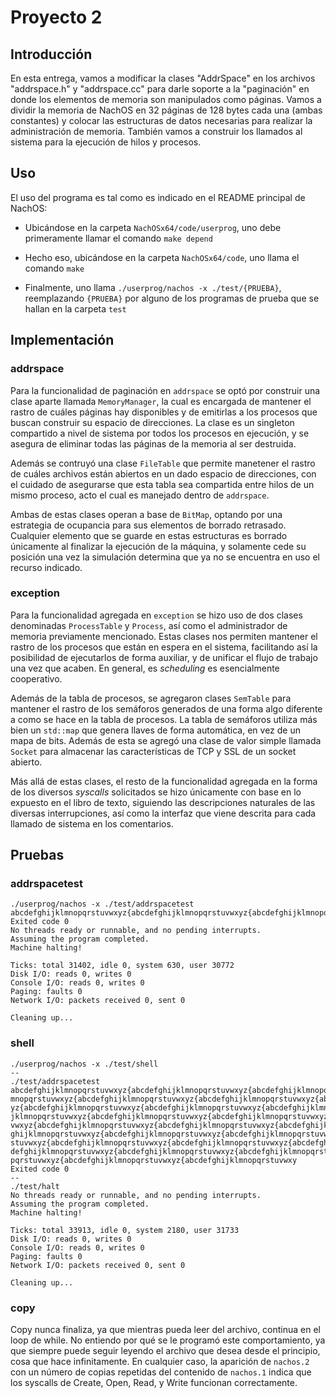 # Proyecto 2

## Introducción

En esta entrega, vamos a modificar la clases "AddrSpace" en los archivos "addrspace.h" y "addrspace.cc"
para darle soporte a la "paginación" en donde los elementos de memoria son manipulados como páginas.
Vamos a dividir la memoria de NachOS en 32 páginas de 128 bytes cada una (ambas constantes) y colocar las
estructuras de datos necesarias para realizar la administración de memoria.
También vamos a construir los llamados al sistema para la ejecución de hilos y procesos.

## Uso

El uso del programa es tal como es indicado en el README principal de NachOS:

* Ubicándose en la carpeta `NachOSx64/code/userprog`, uno debe primeramente llamar el comando `make depend`

* Hecho eso, ubicándose en la carpeta `NachOSx64/code`, uno llama el comando `make`

* Finalmente, uno llama `./userprog/nachos -x ./test/{PRUEBA}`, reemplazando `{PRUEBA}` por alguno de los programas de
  prueba que se hallan en la carpeta `test`

## Implementación

### addrspace

Para la funcionalidad de paginación en `addrspace` se optó por construir una clase aparte llamada `MemoryManager`, la
cual es encargada de mantener el rastro de cuáles páginas hay disponibles y de emitirlas a los procesos que buscan
construir su espacio de direcciones. La clase es un singleton compartido a nivel de sistema por todos los procesos en
ejecución, y se asegura de eliminar todas las páginas de la memoria al ser destruida.

Además se contruyó una clase `FileTable` que permite manetener el rastro de cuáles archivos están abiertos en un dado
espacio de direcciones, con el cuidado de asegurarse que esta tabla sea compartida entre hilos de un mismo proceso, acto
el cual es manejado dentro de `addrspace`.

Ambas de estas clases operan a base de `BitMap`, optando por una estrategia de ocupancia para sus elementos de borrado
retrasado. Cualquier elemento que se guarde en estas estructuras es borrado únicamente al finalizar la ejecución de la
máquina, y solamente cede su posición una vez la simulación determina que ya no se encuentra en uso el recurso indicado.

### exception

Para la funcionalidad agregada en `exception` se hizo uso de dos clases denominadas `ProcessTable` y `Process`, así como
el administrador de memoria previamente mencionado. Estas clases nos permiten mantener el rastro de los procesos que
están en espera en el sistema, facilitando así la posibilidad de ejecutarlos de forma auxiliar, y de unificar el flujo
de trabajo una vez que acaben. En general, es _scheduling_ es esencialmente cooperativo.

Además de la tabla de procesos, se agregaron clases `SemTable` para mantener el rastro de los semáforos generados de una
forma algo diferente a como se hace en la tabla de procesos. La tabla de semáforos utiliza más bien un `std::map` que
genera llaves de forma automática, en vez de un mapa de bits. Además de esta se agregó una clase de valor simple llamada
`Socket` para almacenar las características de TCP y SSL de un socket abierto.

Más allá de estas clases, el resto de la funcionalidad agregada en la forma de los diversos _syscalls_ solicitados se
hizo únicamente con base en lo expuesto en el libro de texto, siguiendo las descripciones naturales de las diversas
interrupciones, así como la interfaz que viene descrita para cada llamado de sistema en los comentarios.

## Pruebas

### addrspacetest

    ./userprog/nachos -x ./test/addrspacetest
    abcdefghijklmnopqrstuvwxyz{abcdefghijklmnopqrstuvwxyz{abcdefghijklmnopqrstuvwxyz{abcdefghijklmnopqrstuvwxyz{abcdefghijklmnopqrstuvwxyz{abcdefghijklmnopqrstuvwxyz{abcdefghijklmnopqrstuvwxyz{abcdefghijklmnopqrstuvwxyz{abcdefghijklmnopqrstuvwxyz{abcdefghijklmnopqrstuvwxyz{abcdefghijklmnopqrstuvwxyz{abcdefghijklmnopqrstuvwxyz{abcdefghijklmnopqrstuvwxyz{abcdefghijklmnopqrstuvwxyz{abcdefghijklmnopqrstuvwxyz{abcdefghijklmnopqrstuvwxyz{abcdefghijklmnopqrstuvwxyz{abcdefghijklmnopqrstuvwxyz{abcdefghijklmnopqrstuvwxyz{abcdefghijklmnopqrstuvwxyz{abcdefghijklmnopqrstuvwxyz{abcdefghijklmnopqrstuvwxyz{abcdefghijklmnopqrstuvwxyz{abcdefghijklmnopqrstuvwxyz{abcdefghijklmnopqrstuvwxyz{abcdefghijklmnopqrstuvwxyz{abcdefghijklmnopqrstuvwxyz{abcdefghijklmnopqrstuvwxyz{abcdefghijklmnopqrstuvwxyz{abcdefghijklmnopqrstuvwxyz{abcdefghijklmnopqrstuvwxyz{abcdefghijklmnopqrstuvwxyz{abcdefghijklmnopqrstuvwxyz{abcdefghijklmnopqrstuvwxyz{abcdefghijklmnopqrstuvwxyz{abcdefghijklmnopqrstuvwxyz{abcdefghijklmnopqrstuvwxyz{abcdefghijklmnopqrstuvwxy
    Exited code 0
    No threads ready or runnable, and no pending interrupts.
    Assuming the program completed.
    Machine halting!
    
    Ticks: total 31402, idle 0, system 630, user 30772
    Disk I/O: reads 0, writes 0
    Console I/O: reads 0, writes 0
    Paging: faults 0
    Network I/O: packets received 0, sent 0
    
    Cleaning up...

### shell

    ./userprog/nachos -x ./test/shell
    --
    ./test/addrspacetest
    abcdefghijklmnopqrstuvwxyz{abcdefghijklmnopqrstuvwxyz{abcdefghijklmnopqrstuvwxyz{abcdefghijklmnopqrstuvwxyz{abcdefghijkl
    mnopqrstuvwxyz{abcdefghijklmnopqrstuvwxyz{abcdefghijklmnopqrstuvwxyz{abcdefghijklmnopqrstuvwxyz{abcdefghijklmnopqrstuvwx
    yz{abcdefghijklmnopqrstuvwxyz{abcdefghijklmnopqrstuvwxyz{abcdefghijklmnopqrstuvwxyz{abcdefghijklmnopqrstuvwxyz{abcdefghi
    jklmnopqrstuvwxyz{abcdefghijklmnopqrstuvwxyz{abcdefghijklmnopqrstuvwxyz{abcdefghijklmnopqrstuvwxyz{abcdefghijklmnopqrstu
    vwxyz{abcdefghijklmnopqrstuvwxyz{abcdefghijklmnopqrstuvwxyz{abcdefghijklmnopqrstuvwxyz{abcdefghijklmnopqrstuvwxyz{abcdef
    ghijklmnopqrstuvwxyz{abcdefghijklmnopqrstuvwxyz{abcdefghijklmnopqrstuvwxyz{abcdefghijklmnopqrstuvwxyz{abcdefghijklmnopqr
    stuvwxyz{abcdefghijklmnopqrstuvwxyz{abcdefghijklmnopqrstuvwxyz{abcdefghijklmnopqrstuvwxyz{abcdefghijklmnopqrstuvwxyz{abc
    defghijklmnopqrstuvwxyz{abcdefghijklmnopqrstuvwxyz{abcdefghijklmnopqrstuvwxyz{abcdefghijklmnopqrstuvwxyz{abcdefghijklmno
    pqrstuvwxyz{abcdefghijklmnopqrstuvwxyz{abcdefghijklmnopqrstuvwxy
    Exited code 0
    --
    ./test/halt
    No threads ready or runnable, and no pending interrupts.
    Assuming the program completed.
    Machine halting!
    
    Ticks: total 33913, idle 0, system 2180, user 31733
    Disk I/O: reads 0, writes 0
    Console I/O: reads 0, writes 0
    Paging: faults 0
    Network I/O: packets received 0, sent 0
    
    Cleaning up...

### copy

Copy nunca finaliza, ya que mientras pueda leer del archivo, continua en el loop de while. No entiendo por qué se le
programó este comportamiento, ya que siempre puede seguir leyendo el archivo que desea desde el principio, cosa que hace
infinitamente. En cualquier caso, la aparición de `nachos.2` con un número de copias repetidas del contenido de
`nachos.1` indica que los syscalls de Create, Open, Read, y Write funcionan correctamente.